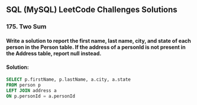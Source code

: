 <h2> SQL (MySQL) LeetCode Challenges Solutions </h2>

<h3> 175. Two Sum </h3>
<h4> Write a solution to report the first name, last name, city, and state of each person in the Person table. If the address of a personId is not present in the Address table, report null instead. </h4>
<h4> Solution: </h4>

```sql
SELECT p.firstName, p.lastName, a.city, a.state
FROM person p
LEFT JOIN address a
ON p.personId = a.personId
```
